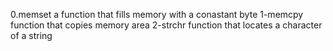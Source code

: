 0.memset
a function that fills memory with a conastant byte
1-memcpy
function that copies memory area
2-strchr
function that locates a character of a string
